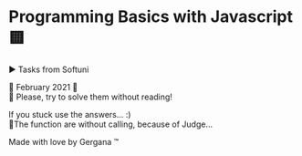 # Programming Basics with Javascript 🟨 <br>

▶️ Tasks from Softuni<br>

📆 February 2021 📆
<br>
:pushpin: Please, try to solve them without reading!

If you stuck use the answers...
:)
<br>
:pushpin:The function are without calling, because of Judge... <br>

Made with love by Gergana ™

